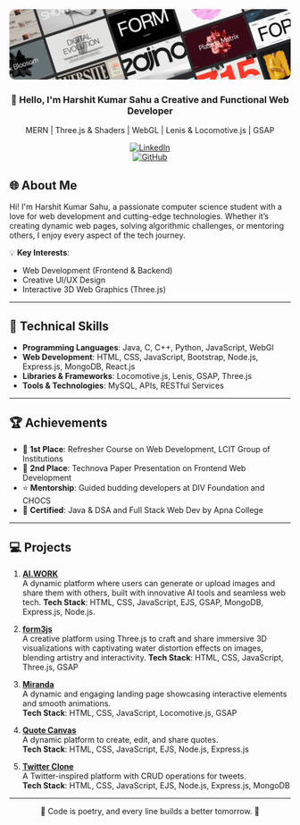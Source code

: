 <div align="center">

<img src="./linkedinBG.jpg" alt="Banner" style="border-radius:10px;">

### 👋 Hello, I'm **Harshit Kumar Sahu a Creative and Functional Web Developer**

MERN | Three.js & Shaders | WebGL | Lenis & Locomotive.js | GSAP

[![LinkedIn](https://img.shields.io/badge/LinkedIn-Harshit%20Kumar%20Sahu-blue?style=flat&logo=linkedin)](https://www.linkedin.com/in/harshitkumarsahu-14082004aug/)  
[![GitHub](https://img.shields.io/badge/GitHub-Harshit--Kumar--Sahu-black?style=flat&logo=github)](https://github.com/harshitkumarsahu)  

</div>


## 🌐 About Me

Hi! I'm Harshit Kumar Sahu, a passionate computer science student with a love for web development and cutting-edge technologies. Whether it’s creating dynamic web pages, solving algorithmic challenges, or mentoring others, I enjoy every aspect of the tech journey.

💡 **Key Interests**:  
- Web Development (Frontend & Backend)  
- Creative UI/UX Design  
- Interactive 3D Web Graphics (Three.js)  

---

## 🚀 Technical Skills

- **Programming Languages**: Java, C, C++, Python, JavaScript, WebGl  
- **Web Development**: HTML, CSS, JavaScript, Bootstrap, Node.js, Express.js, MongoDB, React.js  
- **Libraries & Frameworks**: Locomotive.js, Lenis, GSAP, Three.js  
- **Tools & Technologies**: MySQL, APIs, RESTful Services  

---

## 🏆 Achievements

- 🥇 **1st Place**: Refresher Course on Web Development, LCIT Group of Institutions  
- 🥈 **2nd Place**: Technova Paper Presentation on Frontend Web Development  
- ⭐ **Mentorship**: Guided budding developers at DIV Foundation and CHOCS  
- 📜 **Certified**: Java & DSA and Full Stack Web Dev by Apna College 

---

## 💻 Projects 

1. **[AI.WORK](https://aiwork-8g44.onrender.com/)**  
   A dynamic platform where users can generate or upload images and share them with others, built with innovative AI tools and seamless web tech.
   **Tech Stack**: HTML, CSS, JavaScript, EJS, GSAP, MongoDB, Express.js, Node.js.  

2. **[form3js](https://form3js.vercel.app/)**  
   A creative platform using Three.js to craft and share immersive 3D visualizations with captivating water distortion effects on images, blending artistry and interactivity.
   **Tech Stack**: HTML, CSS, JavaScript, Three.js, GSAP  

3. **[Miranda](#)**  
   A dynamic and engaging landing page showcasing interactive elements and smooth animations.  
   **Tech Stack**: HTML, CSS, JavaScript, Locomotive.js, GSAP  

4. **[Quote Canvas](#)**  
   A dynamic platform to create, edit, and share quotes.  
   **Tech Stack**: HTML, CSS, JavaScript, EJS, Node.js, Express.js   

5. **[Twitter Clone](#)**  
   A Twitter-inspired platform with CRUD operations for tweets.  
   **Tech Stack**: HTML, CSS, JavaScript, EJS, Node.js, Express.js, MongoDB  

---

<div align="center">
🌟 Code is poetry, and every line builds a better tomorrow. 🌟
</div>

